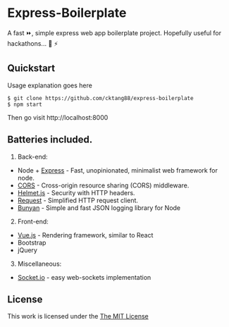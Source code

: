 
# Express-Boilerplate

A fast :fast_forward:, simple express web app boilerplate project. Hopefully useful for hackathons... :pray: :zap: 

## Quickstart

Usage explanation goes here

```
$ git clone https://github.com/cktang88/express-boilerplate
$ npm start
```
Then go visit http://localhost:8000

## Batteries included.

1. Back-end:
- Node + [Express](https://github.com/expressjs/express) - Fast, unopinionated, minimalist web framework for node.
- [CORS](https://github.com/expressjs/cors) - Cross-origin resource sharing (CORS) middleware.
- [Helmet.js](https://helmetjs.github.io/) - Security with HTTP headers.
- [Request](https://github.com/request/request) - Simplified HTTP request client.
- [Bunyan](https://github.com/trentm/node-bunyan) - Simple and fast JSON logging library for Node
2. Front-end:
- [Vue.js](https://vuejs.org/) - Rendering framework, similar to React
- Bootstrap
- jQuery
3. Miscellaneous:
- [Socket.io](https://socket.io/) - easy web-sockets implementation

## License

This work is licensed under the [The MIT License](http://opensource.org/licenses/MIT)
